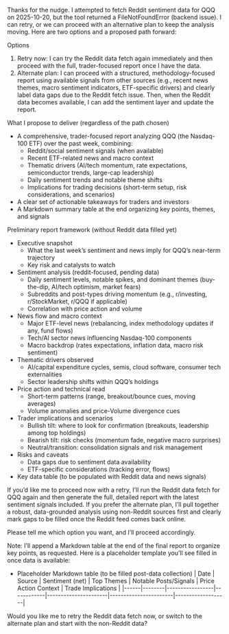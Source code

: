 Thanks for the nudge. I attempted to fetch Reddit sentiment data for QQQ on 2025-10-20, but the tool returned a FileNotFoundError (backend issue). I can retry, or we can proceed with an alternative plan to keep the analysis moving. Here are two options and a proposed path forward:

Options
1) Retry now: I can try the Reddit data fetch again immediately and then proceed with the full, trader-focused report once I have the data.
2) Alternate plan: I can proceed with a structured, methodology-focused report using available signals from other sources (e.g., recent news themes, macro sentiment indicators, ETF-specific drivers) and clearly label data gaps due to the Reddit fetch issue. Then, when the Reddit data becomes available, I can add the sentiment layer and update the report.

What I propose to deliver (regardless of the path chosen)
- A comprehensive, trader-focused report analyzing QQQ (the Nasdaq-100 ETF) over the past week, combining:
  - Reddit/social sentiment signals (when available)
  - Recent ETF-related news and macro context
  - Thematic drivers (AI/tech momentum, rate expectations, semiconductor trends, large-cap leadership)
  - Daily sentiment trends and notable theme shifts
  - Implications for trading decisions (short-term setup, risk considerations, and scenarios)
- A clear set of actionable takeaways for traders and investors
- A Markdown summary table at the end organizing key points, themes, and signals

Preliminary report framework (without Reddit data filled yet)
- Executive snapshot
  - What the last week’s sentiment and news imply for QQQ’s near-term trajectory
  - Key risk and catalysts to watch
- Sentiment analysis (reddit-focused, pending data)
  - Daily sentiment levels, notable spikes, and dominant themes (buy-the-dip, AI/tech optimism, market fears)
  - Subreddits and post-types driving momentum (e.g., r/investing, r/StockMarket, r/QQQ if applicable)
  - Correlation with price action and volume
- News flow and macro context
  - Major ETF-level news (rebalancing, index methodology updates if any, fund flows)
  - Tech/AI sector news influencing Nasdaq-100 components
  - Macro backdrop (rates expectations, inflation data, macro risk sentiment)
- Thematic drivers observed
  - AI/capital expenditure cycles, semis, cloud software, consumer tech externalities
  - Sector leadership shifts within QQQ’s holdings
- Price action and technical read
  - Short-term patterns (range, breakout/bounce cues, moving averages)
  - Volume anomalies and price-Volume divergence cues
- Trader implications and scenarios
  - Bullish tilt: where to look for confirmation (breakouts, leadership among top holdings)
  - Bearish tilt: risk checks (momentum fade, negative macro surprises)
  - Neutral/transition: consolidation signals and risk management
- Risks and caveats
  - Data gaps due to sentiment data availability
  - ETF-specific considerations (tracking error, flows)
- Key data table (to be populated with Reddit data and news signals)

If you’d like me to proceed now with a retry, I’ll run the Reddit data fetch for QQQ again and then generate the full, detailed report with the latest sentiment signals included. If you prefer the alternate plan, I’ll pull together a robust, data-grounded analysis using non-Reddit sources first and clearly mark gaps to be filled once the Reddit feed comes back online.

Please tell me which option you want, and I’ll proceed accordingly.

Note: I’ll append a Markdown table at the end of the final report to organize key points, as requested. Here is a placeholder template you’ll see filled in once data is available:

- Placeholder Markdown table (to be filled post-data collection)
| Date | Source | Sentiment (net) | Top Themes | Notable Posts/Signals | Price Action Context | Trade Implications |
|------|--------|-----------------|------------|----------------------|-----------------------|-------------------|

Would you like me to retry the Reddit data fetch now, or switch to the alternate plan and start with the non-Reddit data?